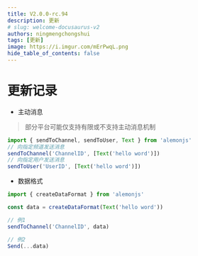```yaml
---
title: V2.0.0-rc.94
description: 更新
# slug: welcome-docusaurus-v2
authors: ningmengchongshui
tags: [更新]
image: https://i.imgur.com/mErPwqL.png
hide_table_of_contents: false
---
```


# 更新记录

- 主动消息

> 部分平台可能仅支持有限或不支持主动消息机制

```ts
import { sendToChannel, sendToUser, Text } from 'alemonjs'
// 向指定频道发送消息
sendToChannel('ChannelID', [Text('hello word')])
// 向指定用户发送消息
sendToUser('UserID', [Text('hello word')])
```

- 数据格式

```ts
import { createDataFormat } from 'alemonjs'

const data = createDataFormat(Text('hello word'))

// 例1
sendToChannel('ChannelID', data)

// 例2
Send(...data)
```
